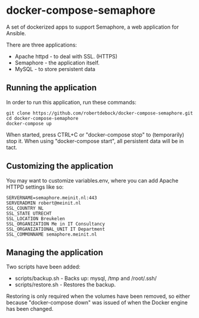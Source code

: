 # docker-compose-semaphore

A set of dockerized apps to support Semaphore, a web application for Ansible.

There are three applications:
- Apache httpd - to deal with SSL. (HTTPS)
- Semaphore - the application itself.
- MySQL - to store persistent data

## Running the application
In order to run this application, run these commands:

    git clone https://github.com/robertdebock/docker-compose-semaphore.git
    cd docker-compose-semaphore
    docker-compose up

When started, press CTRL+C or "docker-compose stop" to (temporarily) stop it. When using "docker-compose start", all persistent data will be in tact.

## Customizing the application
You may want to customize variables.env, where you can add Apache HTTPD settings like so:

    SERVERNAME=semaphore.meinit.nl:443
    SERVERADMIN robert@meinit.nl
    SSL_COUNTRY NL
    SSL_STATE UTRECHT
    SSL_LOCATION Breukelen
    SSL_ORGANIZATION Me in IT Consultancy
    SSL_ORGANIZATIONAL_UNIT IT Department
    SSL_COMMONNAME semaphore.meinit.nl

## Managing the application
Two scripts have been added:
- scripts/backup.sh - Backs up: mysql, /tmp and /root/.ssh/
- scripts/restore.sh - Restores the backup.

Restoring is only required when the volumes have been removed, so either because "docker-compose down" was issued of when the Docker engine has been changed.
